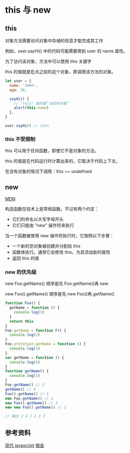 # this 与 new

## this

对象方法需要访问对象中存储的信息才能完成其工作

例如，user.sayHi() 中的代码可能需要用到 user 的 name 属性。

为了访问该对象，方法中可以使用 this 关键字

this 的值就是在点之前的这个对象，即调用该方法的对象。

```js
let user = {
  name: 'John',
  age: 30,

  sayHi() {
    // "this" 指的是“当前的对象”
    alert(this.name)
  },
}

user.sayHi() // John
```

### this 不受限制

this 可以用于任何函数，即使它不是对象的方法。

this 的值是在代码运行时计算出来的，它取决于代码上下文。

在没有对象的情况下调用：this == undefined

## new

[MDN](https://developer.mozilla.org/zh-CN/docs/Web/JavaScript/Reference/Operators/new)

构造函数在技术上是常规函数。不过有两个约定：

- 它们的命名以大写字母开头
- 它们只能由 "new" 操作符来执行

当一个函数被使用 new 操作符执行时，它按照以下步骤：

- 一个新的空对象被创建并分配给 this
- 函数体执行。通常它会修改 this，为其添加新的属性
- 返回 this 的值

### new 的优先级

new Foo.getName() 顺序是先 Foo.getName()再 new

new Foo().getName() 顺序是先 new Foo()再.getName()

```js
function Foo() {
  getName = function () {
    console.log(1)
  }
  return this
}
Foo.getName = function F() {
  console.log(2)
}
Foo.prototype.getName = function () {
  console.log(3)
}
var getName = function () {
  console.log(4)
}
function getName() {
  console.log(5)
}
Foo.getName() // 2
getName() // 4
Foo().getName() // 1
new Foo.getName() // 2
new Foo().getName() // 3
new new Foo().getName() // 3

// 输出 2 4 1 2 3 3
```

## 参考资料

[现代 javascript](https://zh.javascript.info/object-basics)
[掘金](https://juejin.cn/post/6954263120428662798)
